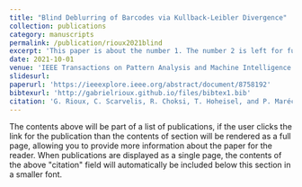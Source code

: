 ```yaml
---
title: "Blind Deblurring of Barcodes via Kullback-Leibler Divergence"
collection: publications
category: manuscripts
permalink: /publication/rioux2021blind
excerpt: 'This paper is about the number 1. The number 2 is left for future work.'
date: 2021-10-01
venue: 'IEEE Transactions on Pattern Analysis and Machine Intelligence'
slidesurl: 
paperurl: 'https://ieeexplore.ieee.org/abstract/document/8758192'
bibtexurl: 'http://gabrielrioux.github.io/files/bibtex1.bib'
citation: 'G. Rioux, C. Scarvelis, R. Choksi, T. Hoheisel, and P. Maréchal. &quot;Blind Deblurring of Barcodes via Kullback-Leibler Divergence.&quot; <i>IEEE Transactions on Pattern Analysis and Machine Intelligence</i>. 43(1), 2021, pp.77-88.'
---
```

The contents above will be part of a list of publications, if the user clicks the link for the publication than the contents of section will be rendered as a full page, allowing you to provide more information about the paper for the reader. When publications are displayed as a single page, the contents of the above "citation" field will automatically be included below this section in a smaller font.
